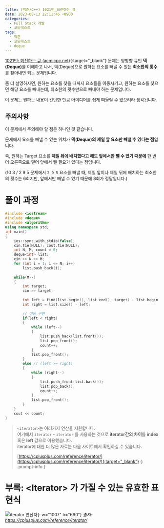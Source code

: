 ```yaml
---
title: (백준/C++) 1021번_회전하는 큐
date: 2023-08-13 22:11:46 +0900
categories:
  - Full Stack 개발
  - 코딩테스트
tags:
  - 백준
  - 코딩테스트
  - deque
---
```


[1021번: 회전하는 큐 (acmicpc.net)](https://www.acmicpc.net/problem/1021){:target="_blank"} 문제는 양방향 큐인 <span class="keyword">**덱(Deque)**</span>을 이해하고 나서, 덱(Deque)으로 원하는 요소를 빼낼 수 있는 **최소한의 횟수**를 찾아내면 되는 문제입니다.

좀 더 설명하자면, 원하는 요소를 찾을 때까지 요소들을 이동시키고, 원하는 요소를 찾으면 해당 요소를 빼내는데, 최소한의 횟수만으로 빼내야 하는 문제입니다.

이 문제는 원하는 내용이 간단한 만큼 아이디어를 쉽게 떠올릴 수 있으리라 생각됩니다.


## 주의사항

이 문제에서 주의해야 할 점은 하나인 것 같습니다.

문제에서 요소를 빼낼 수 있는 위치가 **덱(Deque)의 제일 앞 요소만 빼낼 수 있다는 점**입니다.

즉, 원하는 Target 요소를 **제일 뒤에 배치했다고 해도 앞에서만 뺄 수 있기 때문에** 한 번 더 오른쪽으로 밀어 앞에서 뺄 필요가 있다는 점입니다.

(10 3 / 2 9 5 문제에서 `2 9 5` 요소를 빼낼 때, 제일 앞이나 제일 뒤에 배치하는 최소한의 횟수는 6회지만, 앞에서만 빼낼 수 있기 때문에 8회가 정답입니다.)


# 풀이 과정

```cpp
#include <iostream>
#include <deque>
#include <algorithm>
using namespace std;
int main()
{
    ios::sync_with_stdio(false);
    cin.tie(NULL); cout.tie(NULL);
    int N, M, count = 0;
    deque<int> list;
    cin >> N >> M;
    for (int i = 1; i <= N; i++)
        list.push_back(i);
 
    while(M--)
    {
        int target;
        cin >> target;
 
        int left = find(list.begin(), list.end(), target) - list.begin(); // 원하는 값 위치 찾기
        int right = list.size() - left;
 
        // 이동 구현
        if(left < right)
        {
            while (left--)
            {
                list.push_back(list.front());
                list.pop_front();
                count++;
            }
            list.pop_front();
        }
        else // (left >= right)
        {
            while (right--)
            {
                list.push_front(list.back());
                list.pop_back();
                count++;
            }
            list.pop_front();
        }
    }
    cout << count;
}
```

> `<iterator>`는 여러가지 연산을 지원합니다. <br>
> 여기에서 `iterator` - `iterator` 를 사용하는 것으로 **iterator간의 차이**를 **index** 혹은 **left** 값으로 이용했습니다. <br>
> iterator에 대한 더 많은 자료는 다음 사이트에서 확인하실 수 있습니다.
> 
>[https://cplusplus.com/reference/iterator/](https://cplusplus.com/reference/iterator/){:target="_blank"}
{: .prompt-info }

 

# 부록: \<Iterator\> 가 가질 수 있는 유효한 표현식
![iterator 연산자](https://i.postimg.cc/h4m9v4mK/iterator.png){: w="1007" h="690"}
_출처: https://cplusplus.com/reference/iterator/_